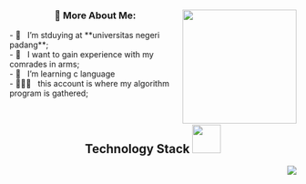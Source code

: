 <div align="center">

  



  ### 🧐 More About Me:    <img align='right' src='https://user-images.githubusercontent.com/5713670/87202985-820dcb80-c2b6-11ea-9f56-7ec461c497c3.gif' width='200'>

<div align = "left">
- 🔭 &nbsp; I’m stduying at **universitas negeri padang**;<br>
- 🤝 &nbsp; I want to gain experience with my comrades in arms;<br>
- 🌱 &nbsp; I’m learning c language <br>
- 👨🏻‍💻 &nbsp; this account is where my algorithm program is gathered;<br>
</div>
<br>
<h2 align="center">Technology Stack <img src="https://github.com/ritik307/ritik307/blob/main/images/laptop.gif" width="50"></h2>
<p align="right">
 <img src="https://img.shields.io/badge/C-00599C?style=flat-square&logo=c&logoColor=white"/>
